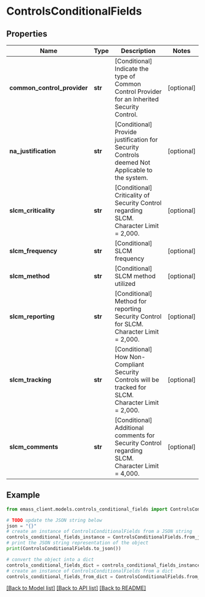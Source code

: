# ControlsConditionalFields


## Properties

Name | Type | Description | Notes
------------ | ------------- | ------------- | -------------
**common_control_provider** | **str** | [Conditional] Indicate the type of Common Control Provider for an Inherited Security Control. | [optional] 
**na_justification** | **str** | [Conditional] Provide justification for Security Controls deemed Not Applicable to the system. | [optional] 
**slcm_criticality** | **str** | [Conditional] Criticality of Security Control regarding SLCM. Character Limit &#x3D; 2,000. | [optional] 
**slcm_frequency** | **str** | [Conditional] SLCM frequency | [optional] 
**slcm_method** | **str** | [Conditional] SLCM method utilized | [optional] 
**slcm_reporting** | **str** | [Conditional] Method for reporting Security Control for SLCM. Character Limit &#x3D; 2,000. | [optional] 
**slcm_tracking** | **str** | [Conditional] How Non-Compliant Security Controls will be tracked for SLCM. Character Limit &#x3D; 2,000. | [optional] 
**slcm_comments** | **str** | [Conditional] Additional comments for Security Control regarding SLCM. Character Limit &#x3D; 4,000. | [optional] 

## Example

```python
from emass_client.models.controls_conditional_fields import ControlsConditionalFields

# TODO update the JSON string below
json = "{}"
# create an instance of ControlsConditionalFields from a JSON string
controls_conditional_fields_instance = ControlsConditionalFields.from_json(json)
# print the JSON string representation of the object
print(ControlsConditionalFields.to_json())

# convert the object into a dict
controls_conditional_fields_dict = controls_conditional_fields_instance.to_dict()
# create an instance of ControlsConditionalFields from a dict
controls_conditional_fields_from_dict = ControlsConditionalFields.from_dict(controls_conditional_fields_dict)
```
[[Back to Model list]](../README.md#documentation-for-models) [[Back to API list]](../README.md#documentation-for-api-endpoints) [[Back to README]](../README.md)


